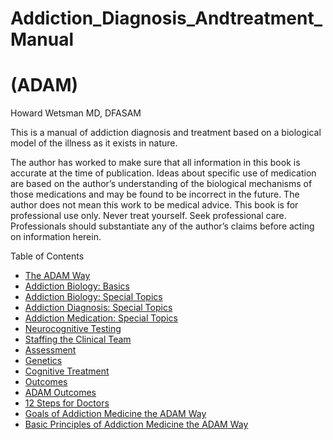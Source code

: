 <p align="center"><h1>Addiction_Diagnosis_Andtreatment_Manual</h1>
<h1>(ADAM)</h1>
Howard Wetsman MD, DFASAM</p>



This is a manual of addiction diagnosis and treatment based on a biological model of the illness as it exists in nature.

The author has worked to make sure that all information in this book is accurate at the time of publication. Ideas about specific use of medication are based on the author’s understanding of the biological mechanisms of those medications and may be found to be incorrect in the future. The author does not mean this work to be medical advice. This book is for professional use only. Never treat yourself. Seek professional care. Professionals should substantiate any of the author’s claims before acting on information herein.

Table of Contents
- [The ADAM Way](./Part_One_The_ADAM_Way.md)
- [Addiction Biology: Basics](./Part_Two_Biology_Basics.md)
- [Addiction Biology: Special Topics](./Part_Three_Special_Topics_In_Biology.md)
- [Addiction Diagnosis: Special Topics](./Part_Four_Special_Topics_Diagnosis.md)
- [Addiction Medication: Special Topics](./Part_Five_Special_Topics_Medications.md)
- [Neurocognitive Testing](./Part_Six_Neurocognitive_Testing.md)
- [Staffing the Clinical Team](./Part_Seven_Staffing_The_Clinical_Team.md)
- [Assessment](./Part_Eight_Assessment.md)
- [Genetics](./Part_Nine_Genetics.md)
- [Cognitive Treatment](./Part_Ten_Cognitive_Treatment.md)
- [Outcomes](./Outcomes.md)
- [ADAM Outcomes](./Part_Twelve_ADAM_Outcomes.md)
- [12 Steps for Doctors](./Part_Thirteen_12_Steps_For_Doctors.md)
- [Goals of Addiction Medicine the ADAM Way](./Goals.md)
- [Basic Principles of Addiction Medicine the ADAM Way](./Basic_Prinicples.md)
